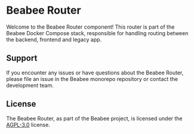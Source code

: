 # Beabee Router

Welcome to the Beabee Router component! This router is part of the Beabee Docker Compose stack, responsible for handling routing between the backend, frontend and legacy app.

## Support

If you encounter any issues or have questions about the Beabee Router, please file an issue in the Beabee monorepo repository or contact the development team.

## License

The Beabee Router, as part of the Beabee project, is licensed under the [AGPL-3.0](../../LICENSE) license.
